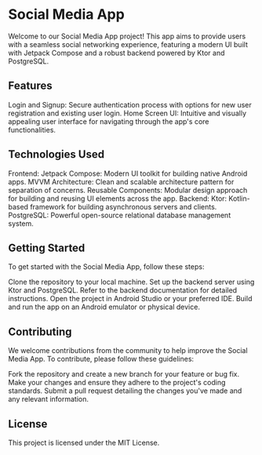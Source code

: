 # Social Media App
Welcome to our Social Media App project! This app aims to provide users with a seamless social networking experience, featuring a modern UI built with Jetpack Compose and a robust backend powered by Ktor and PostgreSQL.


## Features
Login and Signup: Secure authentication process with options for new user registration and existing user login.
Home Screen UI: Intuitive and visually appealing user interface for navigating through the app's core functionalities.


## Technologies Used
Frontend:
Jetpack Compose: Modern UI toolkit for building native Android apps.
MVVM Architecture: Clean and scalable architecture pattern for separation of concerns.
Reusable Components: Modular design approach for building and reusing UI elements across the app.
Backend:
Ktor: Kotlin-based framework for building asynchronous servers and clients.
PostgreSQL: Powerful open-source relational database management system.


## Getting Started
To get started with the Social Media App, follow these steps:

Clone the repository to your local machine.
Set up the backend server using Ktor and PostgreSQL. Refer to the backend documentation for detailed instructions.
Open the project in Android Studio or your preferred IDE.
Build and run the app on an Android emulator or physical device.


## Contributing
We welcome contributions from the community to help improve the Social Media App. To contribute, please follow these guidelines:

Fork the repository and create a new branch for your feature or bug fix.
Make your changes and ensure they adhere to the project's coding standards.
Submit a pull request detailing the changes you've made and any relevant information.


## License
This project is licensed under the MIT License.
